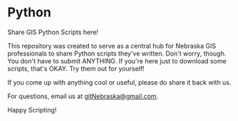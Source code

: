 # Python
Share GIS Python Scripts here!

This repository was created to serve as a central hub for Nebraska GIS professionals to share Python scripts they've written.
Don't worry, though. You don't have to submit ANYTHING. If you're here just to download some scripts, that's OKAY.
Try them out for yourself! 

If you come up with anything cool or useful, please do share it back with us.

For questions, email us at gitNebraska@gmail.com.

Happy Scripting!
